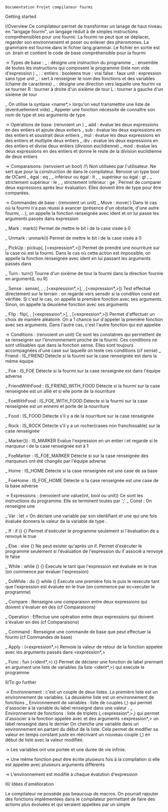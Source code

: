     Documentation Projet compilateur fourmi

Getting started

I/Overview
Ce compilateur permet de transformer un lanage de haut niveau en "langage fourmi", un langage réduit à de simples instructions compréhensibles pour une fourmi.
La fourmi ne peut que se déplacer, regarder son environnenemt et poser ou enlever des pheromones.
La grammaire est fournie dans le fichier lang.grammar.
Le fichier en sortie est un .brain et contient le code de base compréhensible pour la fourmi

-> Types de base :
_   <expression> : désigne une instruction du programme
_   <program> : ensemble de toutes les instructions qui composent le programme (liste non vide d'expression <expression>)
_   <value>: <int> : entiers
            <bool> : booleens
                true : vrai
                false : faux
            unit : expression sans type
                unit
_   <ident> : sert à renseigner le nom des fonctions et des variables (chaine de caracteres)
_   <direction> : désigne une direction vers laquelle une fourmi va se tourner
        R : tourner à droite d'un sixième de tour
        L : tourner à gauche d'un sixième de tour


_   On utilise la syntaxe <name*,> lorqu'on veut transmettre une liste de <name> (éventuellement vide)
_   Appeler une fonction nécessite de connaître son nom de type <ident> et ses arguments de type <expression>


-> Opérations de base: (renvoient un <int>)
_   add <expression> <expression> : évalue les deux expressions en des entiers et ajoute deux entiers
_   sub <expression> <expression> : évalue les deux expressions en des entiers et soustrait deux entiers
_   mul <expression> <expression> : évalue les deux expressions en des entiers et multiplie deux entiers
_   div <expression> <expression> : évalue les deux expressions en des entiers et divise deux entiers (division euclidienne)
_   mod <expression> <expression> : évalue les deux expressions en des entiers et donne le reste de la division euclidienne de deux entiers

-> Comparaisons: (renvoient un bool)
/!\ Non utilisées par l'utilisateur. Ne sert que pour la construction de dans le compilateur. Renvoie un type bool de OCaml
_ égal :
    eq <expression>, <expression>
_ inférieur ou égal :
    lt <expression>, <expression>
_ supérieur ou égal :
    gt <expression>, <expression>
_ strictement supérieur :
    le <expression>, <expression>
_ strictement inférieur :
    ge <expression>, <expression>
Permet de comparer deux expressions après leur évaluation. Elles doivent être de type <int> pour être comparées.

-> Commandes de base : (renvoient un unit)
_ Move :
    move(<ident> <expression>)
Dans le cas où la fourmi n'a pas réussi à avancer (présence d'un obstacle, d'une autre fourmi, ...), on appelle la fonction renseignée avec ident et on lui passe les arguments passés dans expression

_ Mark :
    mark(i)
Permet de mettre le bit i de la case visée à 0

_ Unmark :
    unmark(i)
Permet de mettre le bit i de la case visée à 0

_ PickUp :
    pickup(<ident>, [<expression*,>])
Permet de prendre une nourriture sur la case où est la fourmi.
Dans le cas où cette action est impossible, on appelle la fonction renseignée avec ident en lui passant les arguments passés dans <expression>

_ Turn :
    turn(<direction>)
Tourne d'un sixième de tour la fourmi dans la direction fournie en argument(L ou R)

_ Sense :
    sense(<sensedir>, <cond>, <ident>, [<expression*,>], <ident>, [<expression*,>])
Test effectué directement sur le terrain : on regarde vers sensdir si la condition cond est vérifiée.
Si c'est le cas, on appelle la première fonction avec ses arguments. Sinon, on appelle la deuxième fonction avec ses arguments

_ Flip :
    flip(<int>, <ident>, [<expression*,>], <ident>, [<expression*,>])
Permet d'effectuer un choix de manière aléatoire.
On a 1 chance sur <int> d'appeler la première fonction avec ses arguments. Dans l'autre cas, c'est l'autre fonction qui est appelée



-> Conditions : (renvoient un unit)
Ce sont les constatnes qui permettent de se renseigner sur l'environnement proche de la fourmi.
Ces conditions ne sont utilisables que dans la fonction sense. Elles sont toujours accompagnées d'une case sur laquelle on teste ces conditions (cf sense)
_ Friend :
    IS_FRIEND
Détecte si la fourmi sur la case renseignée est dans la même équipe

_ Foe :
    IS_FOE
Détecte si la fourmi sur la case renseignée est dans l'équipe adverse

_ FriendWithFood :
    IS_FRIEND_WITH_FOOD
Détecte si la fourmi sur la case renseignée est un allié et si elle porte de la nourriture

_ FoeWithFood :
    IS_FOE_WITH_FOOD
Détecte si la fourmi sur la case renseignée est un ennemi et porte de la nourriture

_ Food :
    IS_FOOD
Détecte s'il y a de la nourriture sur la case renseignée

_ Rock :
    IS_ROCK
Détecte s'il y a un rocher(cases non franchissable) sur la case renseignée

_ Marker(<expression>)) :
    IS_MARKER
Evalue l'expression en un entier i et regarde si le marqueur i de la case renseignée est à 1

_ FoeMarker :
    IS_FOE_MARKER
Détecte si sur la case renseignée des marqueurs ont été changés par l'équipe adverse

_ Home :
    IS_HOME
Détecte si la case renseignée est une case de sa base

_ FoeHome :
    IS_FOE_HOME
Détecte si la case renseignée est une case de la base adverse


-> Expressions : (renvoient une value(int, bool ou unit))
Ce sont les instructions du programme. Elle se terminent toutes par ';'
_ Const :
    <value>
On renseigne une <value>

_ Var :
    let <ident> = <expression>
On déclare une variable par son identifiant <ident> et une <expression> qui une fois évaluée donnera la valeur de la variable de type <value>.

_ If :
    if (<expression>) {<program>}
Permet d'exécuter le programme <program> seulement si l'évaluation de <expression> a renvoyé le <bool> true

_ Else :
    else {<program>}
Ne peut exister qu'après un if.
Permet d'exécuter le programme <program> seulement si l'évaluation de l'expression <expression> du if associé a renvoyé le <bool> false

_ While :
    while (<expression>) {<program>}
Execute le <program> tant que l'expression <expression> est évaluée en le <bool> true (on commence par évaluer l'expression)

_ DoWhile :
    do {<program>} while (<expression>)
Execute une première fois le <program> puis le rexecute tant que l'expression <expression> est évaluée en le <bool> true (on commence par ec=xecuter le programme)

_ Compare :
    <compare>
Renseigne une comparaison entre deux expressions qui doivent s'évaluer en des <int> (cf Comparaisons)

_ Operation :
    <operation>
Effectue une opération entre deux expressions qui doivent s'évaluer en des <int> (cf Comparaisons)

_ Command :
    <command>
Renseigne une commande de base que peut effectuer la fourmi (cf Commandes de base)

_ Apply :
    <ident>(<expression*,>)
Renvoie la valeur de retour de la fonction <ident> appelée avec les arguments passés dans <expression*,>

_ Func :
    fun <ident>(<ident*,>) {<program>}
Permet de déclarer une fonction de label <ident> prennant en argument une liste de variables (la liste <ident*,>) qui execute le programme <program>


II/To go further

-> Environnement : c'est un couple de deux listes. La première liste est un environnement de variables. La deuxième liste est un environnement de fonctions
_ Environnement de variables : liste de couples (<string>,<value>) qui permet d'associer à la variable du label renseigné dans <string> une valeur <value>.
_ Environnement de fonctions : liste de triplets (<string>,<expression*,>,<string>) qui permet d'associer à la fonction appelée avec <string> et des arguments <expression*,> un label renseigné dans le dernier <string>
On cherche une variable dans un environnement en partant du début de la liste. Cela permet de modifier sa valeur en temps constant juste en réécrivant un nouveau couple (<string>,<value>) en début de liste avec la valeur <value> modifiée.

-> Les variables ont une portée et une durée de vie infinie.

-> Une même fonction peut être écrite plusieurs fois à la compilation si elle est appelée avec plusieurs arguments différents

-> L'environnement est modifié à chaque évalution d'expression


III/ Idées d'amélioration

Le compilateur ne possède pas beaucoup de macros. On pourrait rajouter des fonctions implémentées dans le compilateur permettant de faire des actions plus évoluées et qui seraient appelées par un simple <ident>


